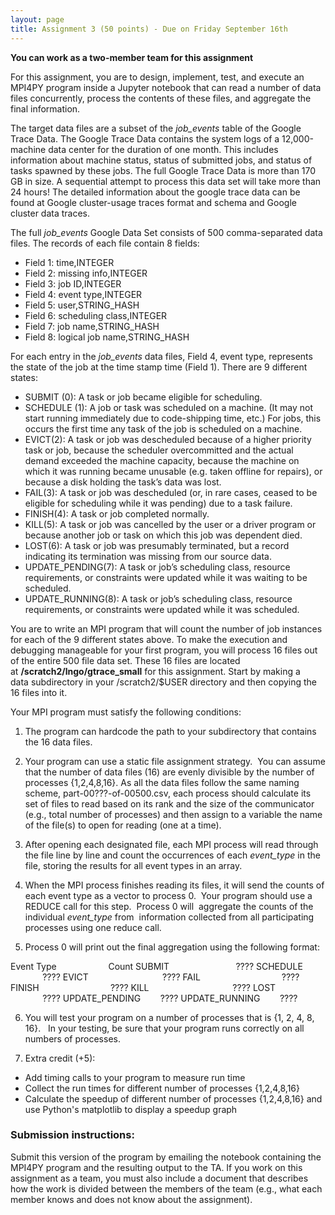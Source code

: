 ```yaml
---
layout: page
title: Assignment 3 (50 points) - Due on Friday September 16th
---
```


**You can work as a two-member team for this assignment**

For this assignment, you are to design, implement, test, and execute an MPI4PY
program inside a Jupyter notebook that can read a number of data files
concurrently, process the contents of these files, and aggregate the final information.

The target data files are a subset of the *job_events* table of the Google
Trace Data. The Google Trace Data contains the system logs of a 12,000-machine
data center for the duration of one month. This includes information about
machine status, status of submitted jobs, and status of tasks spawned by these
jobs. The full Google Trace Data is more than 170 GB in size. A sequential
attempt to process this data set will take more than 24 hours! The detailed
information about the google trace data can be found at Google cluster-usage
traces format and schema and Google cluster data traces.

The full *job_events* Google Data Set consists of 500 comma-separated data
files. The records of each file contain 8 fields:

- Field 1: time,INTEGER
- Field 2: missing info,INTEGER
- Field 3: job ID,INTEGER
- Field 4: event type,INTEGER
- Field 5: user,STRING_HASH
- Field 6: scheduling class,INTEGER
- Field 7: job name,STRING_HASH
- Field 8: logical job name,STRING_HASH

For each entry in the *job_events* data files, Field 4, event type, represents
the state of the job at the time stamp time (Field 1). There are 9 different states:

- SUBMIT (0): A task or job became eligible for scheduling.
- SCHEDULE (1): A job or task was scheduled on a machine. (It may not start
  running immediately due to code-shipping time, etc.) For jobs, this occurs
  the first time any task of the job is scheduled on a machine.
- EVICT(2): A task or job was descheduled because of a higher priority task or
job, because the scheduler overcommitted and the actual demand exceeded the
machine capacity, because the machine on which it was running became unusable
(e.g. taken offline for repairs), or because a disk holding the task’s data was lost.
- FAIL(3): A task or job was descheduled (or, in rare cases, ceased to be
  eligible for scheduling while it was pending) due to a task failure.
- FINISH(4): A task or job completed normally.
- KILL(5): A task or job was cancelled by the user or a driver program or
because another job or task on which this job was dependent died.
- LOST(6): A task or job was presumably terminated, but a record indicating its
termination was missing from our source data.
- UPDATE_PENDING(7): A task or job’s scheduling class, resource
requirements, or constraints were updated while it was waiting to be scheduled.
- UPDATE_RUNNING(8): A task or job’s scheduling class, resource
requirements, or constraints were updated while it was scheduled.

You are to write an MPI program that will count the number of job instances
for each of the 9 different states above. To make the execution and debugging
manageable for your first program, you will process 16 files out of the entire
500 file data set. These 16 files are located at **/scratch2/lngo/gtrace_small**
for this assignment. Start by making a data subdirectory in your /scratch2/$USER
directory and then copying the 16 files into it.

Your MPI program must satisfy the following conditions:

1. The program can hardcode the path to your subdirectory that contains the 16 data files. 

2. Your program can use a static file assignment strategy.  You can assume that
the number of data files (16) are evenly divisible by the number of processes
{1,2,4,8,16}. As all the data files follow the same naming scheme,
part-00???-of-00500.csv, each process should calculate its set of files to read
based on its rank and the size of the communicator
(e.g., total number of processes) and then assign to a variable the name
of the file(s) to open for reading (one at a time).

3. After opening each designated file, each MPI process will read through
the file line by line and count the occurrences of each *event_type* in the
file, storing the results for all event types in an array.  

4. When the MPI process finishes reading its files, it will send the counts of
each event type as a vector to process 0.  Your program should use a REDUCE call
for this step.  Process 0 will  aggregate the counts of the individual *event_type*
from  information collected from all participating processes using one reduce call.

5. Process 0 will print out the final aggregation using the following format:

Event Type                     Count
SUBMIT                           ????
SCHEDULE                     ????
EVICT                              ????
FAIL                                 ????
FINISH                             ????
KILL                                  ????
LOST                                ????
UPDATE_PENDING        ????
UPDATE_RUNNING        ????


6. You will test your program on a number of processes that is {1, 2, 4, 8, 16}.  
In your testing, be sure that your program runs correctly on all numbers of processes.

7. Extra credit (+5):  
- Add timing calls to your program to measure run time
- Collect the run times for different number of processes {1,2,4,8,16}
- Calculate the speedup of different number of processes {1,2,4,8,16} and use Python's matplotlib
to display a speedup graph

### Submission instructions:
Submit this version of the program by emailing the notebook containing the
MPI4PY program and the resulting output to the TA. If you work on this assignment
as a team, you must also include a document that describes how the work is
divided between the members of the team (e.g., what each member knows and does
  not know about the assignment).
